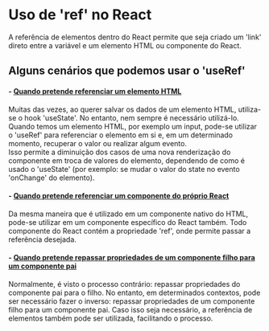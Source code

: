 # Uso de 'ref' no React
A referência de elementos dentro do React permite que seja criado um 'link' direto entre a variável e um elemento HTML ou componente do React.

## Alguns cenários que podemos usar o 'useRef'
#### - <a href="https://github.com/martineli17/react-use-ref/tree/master/src/components/uso_em_referencia_html">Quando pretende referenciar um elemento HTML</a>
Muitas das vezes, ao querer salvar os dados de um elemento HTML, utiliza-se o hook 'useState'. No entanto, nem sempre é necessário utilizá-lo. 
Quando temos um elemento HTML, por exemplo um input, pode-se utilizar o 'useRef' para referenciar o elemento em si e, em um determinado momento, recuperar o valor ou realizar algum evento.
<br/>
Isso permite a diminuição dos casos de uma nova renderização do componente em troca de valores do elemento, dependendo de como é usado o 'useState' (por exemplo: se mudar o valor do state no evento 'onChange' do elemento).
#### - <a href="https://github.com/martineli17/react-use-ref/tree/master/src/components/uso_em_componente">Quando pretende referenciar um componente do próprio React</a>
Da mesma maneira que é utilizado em um componente nativo do HTML, pode-se utilizar em um componente específico do React também. Todo componente do React contém a propriedade 'ref', onde permite passar a referência desejada. 
#### - <a href="https://github.com/martineli17/react-use-ref/tree/master/src/components/uso_em_funcoes_filho_pai">Quando pretende repassar propriedades de um componente filho para um componente pai</a>
Normalmente, é visto o processo contrário: repassar propriedades do componente pai para o filho. No entanto, em determinados contextos, pode ser necessário fazer o inverso: repassar propriedades de um componente filho para um componente pai. Caso isso seja necessário, a referência de elementos também pode ser utilizada, facilitando o processo.
